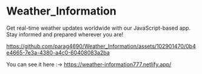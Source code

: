 # Weather_Information
Get real-time weather updates worldwide with our JavaScript-based app. Stay informed and prepared wherever you are!




https://github.com/parag4690/Weather_Information/assets/102901470/0b4e4665-7e3a-4380-a4c0-60408083a2ba


You can see it here :-> https://weather-information777.netlify.app/

